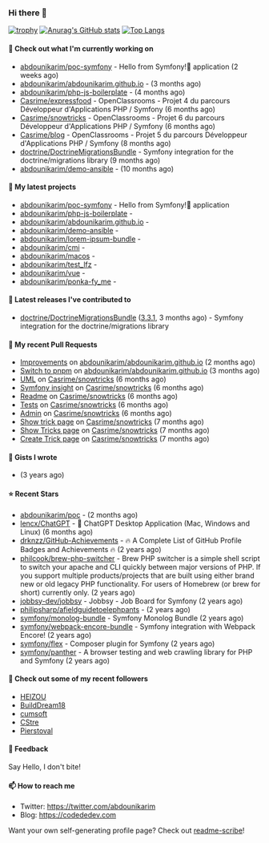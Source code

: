 ### Hi there 👋

[![trophy](https://github-profile-trophy.vercel.app/?username=abdounikarim&theme=onestar&row=1&column=7&no-frame=true&margin-w=13)](https://github.com/ryo-ma/github-profile-trophy)
[![Anurag's GitHub stats](https://github-readme-stats.vercel.app/api?username=abdounikarim&show_icons=true&theme=dark&count_private=true&hide_border=true)](https://github.com/anuraghazra/github-readme-stats)
[![Top Langs](https://github-readme-stats.vercel.app/api/top-langs/?username=abdounikarim&langs_count=8&layout=compact&theme=dark&hide_border=true)](https://github.com/anuraghazra/github-readme-stats)

#### 👷 Check out what I'm currently working on

- [abdounikarim/poc-symfony](https://github.com/abdounikarim/poc-symfony) - Hello from Symfony!👋 application (2 weeks ago)
- [abdounikarim/abdounikarim.github.io](https://github.com/abdounikarim/abdounikarim.github.io) -  (3 months ago)
- [abdounikarim/php-js-boilerplate](https://github.com/abdounikarim/php-js-boilerplate) -  (4 months ago)
- [Casrime/expressfood](https://github.com/Casrime/expressfood) - OpenClassrooms - Projet 4 du parcours Développeur d&#39;Applications PHP / Symfony (6 months ago)
- [Casrime/snowtricks](https://github.com/Casrime/snowtricks) - OpenClassrooms - Projet 6 du parcours Développeur d&#39;Applications PHP / Symfony (6 months ago)
- [Casrime/blog](https://github.com/Casrime/blog) - OpenClassrooms - Projet 5 du parcours Développeur d&#39;Applications PHP / Symfony (8 months ago)
- [doctrine/DoctrineMigrationsBundle](https://github.com/doctrine/DoctrineMigrationsBundle) - Symfony integration for the doctrine/migrations library (9 months ago)
- [abdounikarim/demo-ansible](https://github.com/abdounikarim/demo-ansible) -  (10 months ago)

#### 🌱 My latest projects

- [abdounikarim/poc-symfony](https://github.com/abdounikarim/poc-symfony) - Hello from Symfony!👋 application
- [abdounikarim/php-js-boilerplate](https://github.com/abdounikarim/php-js-boilerplate) - 
- [abdounikarim/abdounikarim.github.io](https://github.com/abdounikarim/abdounikarim.github.io) - 
- [abdounikarim/demo-ansible](https://github.com/abdounikarim/demo-ansible) - 
- [abdounikarim/lorem-ipsum-bundle](https://github.com/abdounikarim/lorem-ipsum-bundle) - 
- [abdounikarim/cmi](https://github.com/abdounikarim/cmi) - 
- [abdounikarim/macos](https://github.com/abdounikarim/macos) - 
- [abdounikarim/test_lfz](https://github.com/abdounikarim/test_lfz) - 
- [abdounikarim/vue](https://github.com/abdounikarim/vue) - 
- [abdounikarim/ponka-fy_me](https://github.com/abdounikarim/ponka-fy_me) - 

#### 🔭 Latest releases I've contributed to

- [doctrine/DoctrineMigrationsBundle](https://github.com/doctrine/DoctrineMigrationsBundle) ([3.3.1](https://github.com/doctrine/DoctrineMigrationsBundle/releases/tag/3.3.1), 3 months ago) - Symfony integration for the doctrine/migrations library

#### 🔨 My recent Pull Requests

- [Improvements](https://github.com/abdounikarim/abdounikarim.github.io/pull/2) on [abdounikarim/abdounikarim.github.io](https://github.com/abdounikarim/abdounikarim.github.io) (2 months ago)
- [Switch to pnpm](https://github.com/abdounikarim/abdounikarim.github.io/pull/1) on [abdounikarim/abdounikarim.github.io](https://github.com/abdounikarim/abdounikarim.github.io) (3 months ago)
- [UML](https://github.com/Casrime/snowtricks/pull/49) on [Casrime/snowtricks](https://github.com/Casrime/snowtricks) (6 months ago)
- [Symfony insight](https://github.com/Casrime/snowtricks/pull/48) on [Casrime/snowtricks](https://github.com/Casrime/snowtricks) (6 months ago)
- [Readme](https://github.com/Casrime/snowtricks/pull/46) on [Casrime/snowtricks](https://github.com/Casrime/snowtricks) (6 months ago)
- [Tests](https://github.com/Casrime/snowtricks/pull/45) on [Casrime/snowtricks](https://github.com/Casrime/snowtricks) (6 months ago)
- [Admin](https://github.com/Casrime/snowtricks/pull/44) on [Casrime/snowtricks](https://github.com/Casrime/snowtricks) (6 months ago)
- [Show trick page](https://github.com/Casrime/snowtricks/pull/43) on [Casrime/snowtricks](https://github.com/Casrime/snowtricks) (7 months ago)
- [Show Tricks page](https://github.com/Casrime/snowtricks/pull/42) on [Casrime/snowtricks](https://github.com/Casrime/snowtricks) (7 months ago)
- [Create Trick page](https://github.com/Casrime/snowtricks/pull/40) on [Casrime/snowtricks](https://github.com/Casrime/snowtricks) (7 months ago)

#### 📓 Gists I wrote

- [](https://gist.github.com/b237278802559acb0bcf1e2516ba718e) (3 years ago)

#### ⭐ Recent Stars

- [abdounikarim/poc](https://github.com/abdounikarim/poc) -  (2 months ago)
- [lencx/ChatGPT](https://github.com/lencx/ChatGPT) - 🔮 ChatGPT Desktop Application (Mac, Windows and Linux) (6 months ago)
- [drknzz/GitHub-Achievements](https://github.com/drknzz/GitHub-Achievements) - 🔥 A Complete List of GitHub Profile Badges and Achievements 🔥 (2 years ago)
- [philcook/brew-php-switcher](https://github.com/philcook/brew-php-switcher) - Brew PHP switcher is a simple shell script to switch your apache and CLI quickly between major versions of PHP. If you support multiple products/projects that are built using either brand new or old legacy PHP functionality. For users of Homebrew (or brew for short) currently only. (2 years ago)
- [jobbsy-dev/jobbsy](https://github.com/jobbsy-dev/jobbsy) - Jobbsy - Job Board for Symfony (2 years ago)
- [philipsharp/afieldguidetoelephpants](https://github.com/philipsharp/afieldguidetoelephpants) -  (2 years ago)
- [symfony/monolog-bundle](https://github.com/symfony/monolog-bundle) - Symfony Monolog Bundle (2 years ago)
- [symfony/webpack-encore-bundle](https://github.com/symfony/webpack-encore-bundle) - Symfony integration with Webpack Encore! (2 years ago)
- [symfony/flex](https://github.com/symfony/flex) - Composer plugin for Symfony (2 years ago)
- [symfony/panther](https://github.com/symfony/panther) - A browser testing and web crawling library for PHP and Symfony (2 years ago)

#### 👯 Check out some of my recent followers

- [HElZOU](https://github.com/HElZOU)
- [BuildDream18](https://github.com/BuildDream18)
- [cumsoft](https://github.com/cumsoft)
- [CStre](https://github.com/CStre)
- [Pierstoval](https://github.com/Pierstoval)

#### 💬 Feedback

Say Hello, I don't bite!

#### 📫 How to reach me

- Twitter: https://twitter.com/abdounikarim
- Blog: https://codededev.com

Want your own self-generating profile page? Check out [readme-scribe](https://github.com/muesli/readme-scribe)!
